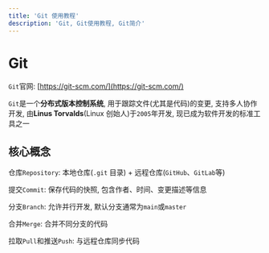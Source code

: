 ```yaml
---
title: 'Git 使用教程'
description: 'Git, Git使用教程, Git简介'
---
```


# Git

`Git`官网: [https://git-scm.com/](https://git-scm.com/)

`Git`是一个**分布式版本控制系统**, 用于跟踪文件(尤其是代码)的变更, 支持多人协作开发, 由**Linus Torvalds**(Linux 创始人)于`2005`年开发, 现已成为软件开发的标准工具之一

## 核心概念

仓库`Repository`: 本地仓库(`.git` 目录) + 远程仓库(`GitHub`、`GitLab`等)

提交`Commit`: 保存代码的快照, 包含作者、时间、变更描述等信息

分支`Branch`: 允许并行开发, 默认分支通常为`main`或`master`

合并`Merge`: 合并不同分支的代码

拉取`Pull`和推送`Push`: 与远程仓库同步代码
